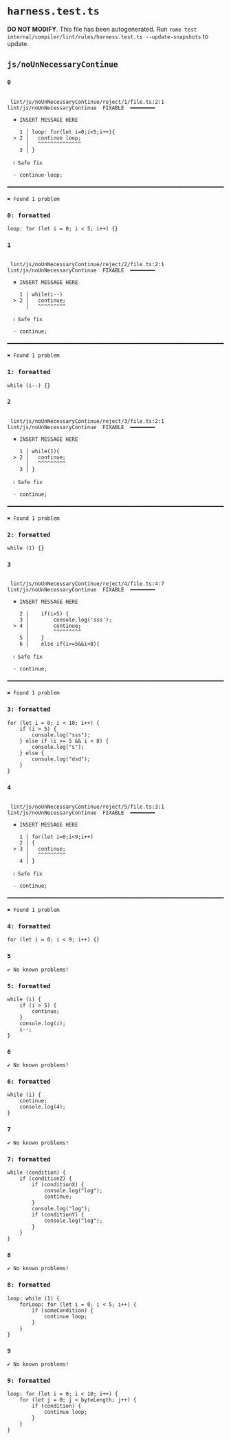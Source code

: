 # `harness.test.ts`

**DO NOT MODIFY**. This file has been autogenerated. Run `rome test internal/compiler/lint/rules/harness.test.ts --update-snapshots` to update.

## `js/noUnNecessaryContinue`

### `0`

```

 lint/js/noUnNecessaryContinue/reject/1/file.ts:2:1 lint/js/noUnNecessaryContinue  FIXABLE  ━━━━━━━━

  ✖ INSERT MESSAGE HERE

    1 │ loop: for(let i=0;i<5;i++){
  > 2 │   continue loop;
      │   ^^^^^^^^^^^^^^
    3 │ }

  ℹ Safe fix

  - continue·loop;

━━━━━━━━━━━━━━━━━━━━━━━━━━━━━━━━━━━━━━━━━━━━━━━━━━━━━━━━━━━━━━━━━━━━━━━━━━━━━━━━━━━━━━━━━━━━━━━━━━━━

✖ Found 1 problem

```

### `0: formatted`

```
loop: for (let i = 0; i < 5; i++) {}

```

### `1`

```

 lint/js/noUnNecessaryContinue/reject/2/file.ts:2:1 lint/js/noUnNecessaryContinue  FIXABLE  ━━━━━━━━

  ✖ INSERT MESSAGE HERE

    1 │ while(i--)
  > 2 │   continue;
      │   ^^^^^^^^^

  ℹ Safe fix

  - continue;

━━━━━━━━━━━━━━━━━━━━━━━━━━━━━━━━━━━━━━━━━━━━━━━━━━━━━━━━━━━━━━━━━━━━━━━━━━━━━━━━━━━━━━━━━━━━━━━━━━━━

✖ Found 1 problem

```

### `1: formatted`

```
while (i--) {}

```

### `2`

```

 lint/js/noUnNecessaryContinue/reject/3/file.ts:2:1 lint/js/noUnNecessaryContinue  FIXABLE  ━━━━━━━━

  ✖ INSERT MESSAGE HERE

    1 │ while(1){
  > 2 │   continue;
      │   ^^^^^^^^^
    3 │ }

  ℹ Safe fix

  - continue;

━━━━━━━━━━━━━━━━━━━━━━━━━━━━━━━━━━━━━━━━━━━━━━━━━━━━━━━━━━━━━━━━━━━━━━━━━━━━━━━━━━━━━━━━━━━━━━━━━━━━

✖ Found 1 problem

```

### `2: formatted`

```
while (1) {}

```

### `3`

```

 lint/js/noUnNecessaryContinue/reject/4/file.ts:4:7 lint/js/noUnNecessaryContinue  FIXABLE  ━━━━━━━━

  ✖ INSERT MESSAGE HERE

    2 │    if(i>5) {
    3 │        console.log('sss');
  > 4 │        continue;
      │        ^^^^^^^^^
    5 │    }
    6 │    else if(i>=5&&i<8){

  ℹ Safe fix

  - continue;

━━━━━━━━━━━━━━━━━━━━━━━━━━━━━━━━━━━━━━━━━━━━━━━━━━━━━━━━━━━━━━━━━━━━━━━━━━━━━━━━━━━━━━━━━━━━━━━━━━━━

✖ Found 1 problem

```

### `3: formatted`

```
for (let i = 0; i < 10; i++) {
	if (i > 5) {
		console.log("sss");
	} else if (i >= 5 && i < 8) {
		console.log("s");
	} else {
		console.log("dsd");
	}
}

```

### `4`

```

 lint/js/noUnNecessaryContinue/reject/5/file.ts:3:1 lint/js/noUnNecessaryContinue  FIXABLE  ━━━━━━━━

  ✖ INSERT MESSAGE HERE

    1 │ for(let i=0;i<9;i++)
    2 │ {
  > 3 │   continue;
      │   ^^^^^^^^^
    4 │ }

  ℹ Safe fix

  - continue;

━━━━━━━━━━━━━━━━━━━━━━━━━━━━━━━━━━━━━━━━━━━━━━━━━━━━━━━━━━━━━━━━━━━━━━━━━━━━━━━━━━━━━━━━━━━━━━━━━━━━

✖ Found 1 problem

```

### `4: formatted`

```
for (let i = 0; i < 9; i++) {}

```

### `5`

```
✔ No known problems!

```

### `5: formatted`

```
while (i) {
	if (i > 5) {
		continue;
	}
	console.log(i);
	i--;
}

```

### `6`

```
✔ No known problems!

```

### `6: formatted`

```
while (i) {
	continue;
	console.log(4);
}

```

### `7`

```
✔ No known problems!

```

### `7: formatted`

```
while (condition) {
	if (conditionZ) {
		if (conditionX) {
			console.log("log");
			continue;
		}
		console.log("log");
		if (conditionY) {
			console.log("log");
		}
	}
}

```

### `8`

```
✔ No known problems!

```

### `8: formatted`

```
loop: while (1) {
	forLoop: for (let i = 0; i < 5; i++) {
		if (someCondition) {
			continue loop;
		}
	}
}

```

### `9`

```
✔ No known problems!

```

### `9: formatted`

```
loop: for (let i = 0; i < 10; i++) {
	for (let j = 0; j < byteLength; j++) {
		if (condition) {
			continue loop;
		}
	}
}

```
